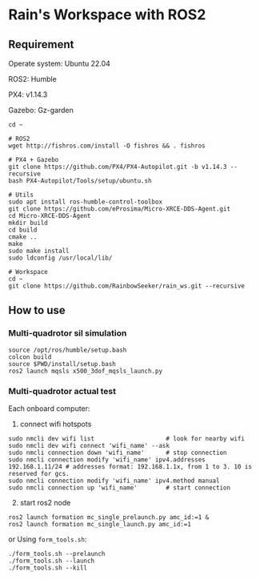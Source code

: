 # Rain's Workspace with ROS2
## Requirement
Operate system: Ubuntu 22.04

ROS2: Humble

PX4: v1.14.3

Gazebo: Gz-garden
```
cd ~

# ROS2
wget http://fishros.com/install -O fishros && . fishros

# PX4 + Gazebo
git clone https://github.com/PX4/PX4-Autopilot.git -b v1.14.3 --recursive
bash PX4-Autopilot/Tools/setup/ubuntu.sh

# Utils
sudo apt install ros-humble-control-toolbox
git clone https://github.com/eProsima/Micro-XRCE-DDS-Agent.git
cd Micro-XRCE-DDS-Agent
mkdir build
cd build
cmake ..
make
sudo make install
sudo ldconfig /usr/local/lib/

# Workspace
cd ~
git clone https://github.com/RainbowSeeker/rain_ws.git --recursive
```
## How to use
### Multi-quadrotor sil simulation
```
source /opt/ros/humble/setup.bash
colcon build
source $PWD/install/setup.bash
ros2 launch mqsls x500_3dof_mqsls_launch.py
```
### Multi-quadrotor actual test
Each onboard computer:
1. connect wifi hotspots
```
sudo nmcli dev wifi list                    # look for nearby wifi 
sudo nmcli dev wifi connect 'wifi_name' --ask
sudo nmcli connection down 'wifi_name'      # stop connection
sudo nmcli connection modify 'wifi_name' ipv4.addresses 192.168.1.11/24 # addresses format: 192.168.1.1x, from 1 to 3. 10 is reserved for gcs.
sudo nmcli connection modify 'wifi_name' ipv4.method manual
sudo nmcli connection up 'wifi_name'        # start connection
```
2. start ros2 node
```
ros2 launch formation mc_single_prelaunch.py amc_id:=1 &
ros2 launch formation mc_single_launch.py amc_id:=1
```
or Using `form_tools.sh`:
```
./form_tools.sh --prelaunch
./form_tools.sh --launch
./form_tools.sh --kill
```
